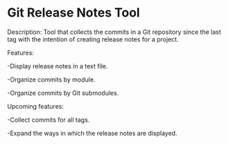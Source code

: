# Git Release Notes Tool
Description: Tool that collects the commits in a Git repository since the last tag with the intention of creating release notes for a project.

Features:

  -Display release notes in a text file.
  
  -Organize commits by module.
  
  -Organize commits by Git submodules.
  
Upcoming features:

  -Collect commits for all tags.
  
  -Expand the ways in which the release notes are displayed.
